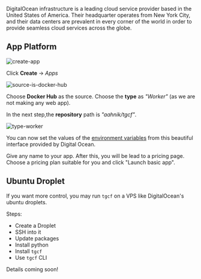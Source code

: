 DigitalOcean infrastructure is a leading cloud service provider based in the United States of America. Their headquarter operates from New York City, and their data centers are prevalent in every corner of the world in order to provide seamless cloud services across the globe.


## App Platform


![create-app](https://user-images.githubusercontent.com/66209958/113475188-aab3a200-9491-11eb-8649-9c4111d05a1b.png)

Click **Create** -> *Apps*


![source-is-docker-hub](https://user-images.githubusercontent.com/66209958/113475207-c1f28f80-9491-11eb-84d1-5b90e6a4ee3c.png)

Choose **Docker Hub** as the source.
Choose the **type** as _"Worker"_ (as we are not making any web app).

In the next step,the **repository** path is _"aahnik/tgcf"_.

![type-worker](https://user-images.githubusercontent.com/66209958/113475243-fbc39600-9491-11eb-9c2e-96fb0487d43d.png)

You can now set the values of the [environment variables](https://github.com/aahnik/tgcf/wiki/Environment-Variables) from this beautiful interface provided by Digital Ocean.

Give any name to your app. After this, you will be lead to a pricing page. Choose a pricing plan suitable for you and click "Launch basic app".



## Ubuntu Droplet

If you want more control, you may run `tgcf` on a VPS like DigitalOcean's ubuntu droplets.

Steps:
- Create a Droplet
- SSH into it
- Update packages
- Install python
- Install `tgcf`
- Use `tgcf` CLI

Details coming soon!